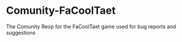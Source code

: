 # Comunity-FaCoolTaet
The Comunity Reop for the FaCoolTaet game used for bug reports and suggestions
